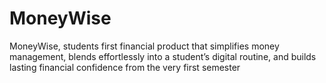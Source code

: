# MoneyWise
MoneyWise, students first financial product that simplifies money management, blends effortlessly into a  student’s digital routine, and builds lasting financial confidence from the very first  semester
